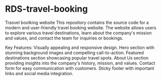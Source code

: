 # RDS-travel-booking
Trasvel boolking website
This repository contains the source code for a modern and user-friendly travel booking website. The website allows users to explore various travel destinations, learn about the company's mission and values, and contact the team for inquiries or bookings.

Key Features:
Visually appealing and responsive design.
Hero section with stunning background images and compelling call-to-action.
Featured destinations section showcasing popular travel spots.
About Us section providing insights into the company's history, mission, and values.
Contact form for easy communication with customers.
Sticky footer with important links and social media integration.
